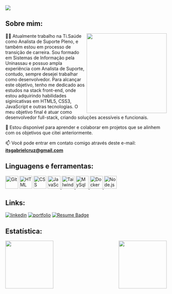 <img align="center" src="https://readme-typing-svg.herokuapp.com?font=Fira+Code&pause=1000&random=false&width=435&lines=Ol%C3%A1%2C+eu+me+chamo+Gabriel+Cruz.;Bem-vindo+ao+meu+Github!">

## Sobre mim: 

<img align="right" src="https://devgabrielcruz.github.io/programmer.gif" height="250"/>


👩‍💻 Atualmente trabalho na Ti.Saúde como Analista de Suporte Pleno, e também estou em processo de transição de carreira. Sou formado em Sistemas de Informação pela Uninassau e possuo ampla experiência com Analista de Suporte, contudo, sempre desejei trabalhar como desenvolvedor. Para alcançar este objetivo, tenho me dedicado aos estudos na stack front-end, onde estou adquirindo habilidades siginicativas em HTML5, CSS3, JavaScript e outras tecnologias. O meu objetivo final é atuar como desenvolvedor full-stack, criando soluções acessíveis e funcionais.

💬 Estou disponível para aprender e colaborar em projetos que se alinhem com os objetivos que citei anteriormente. 

📫 Você pode entrar em contato comigo através deste e-mail: **itsgabrielcruz@gmail.com**
  

## Linguagens e ferramentas:

<p align="left"> 
  <a href="https://icons8.com/icon/20906/git" target="_blank"><img title="Git" height="40" src="https://img.icons8.com/color/48/000000/git.png"/></a>
  <a href="https://icons8.com/icon/20909/html-5" target="_blank"><img title="HTML" height="40" src="https://img.icons8.com/color/48/000000/html-5--v1.png"/></a>
  <a href="https://icons8.com/icon/21278/css3" target="_blank"><img title="CSS" height="40" src="https://img.icons8.com/color/48/000000/css3.png"/></a>
  <a href="https://icons8.com/icon/tGvHBPJaKqEd/javascript" target="_blank"><img title="JavaScript" height="40" src="https://img.icons8.com/color/48/000000/javascript--v2.png" />
  </a>
<a href="https://www.vectorlogo.zone/logos/tailwindcss/tailwindcss-icon.svg" target="_blank">
  <img title="Tailwindcss" height="40" src="https://www.vectorlogo.zone/logos/tailwindcss/tailwindcss-icon.svg" />
</a>
<a href="https://img.icons8.com/color/344/mysql-logo.png" target="_blank">
  <img title="MySql" width="40" src="https://img.icons8.com/color/344/mysql-logo.png" width="48px" />
</a>
<a href="https://img.icons8.com/fluency/344/docker.png" target="_blank">
  <img title="Docker" width="40" src="https://img.icons8.com/fluency/344/docker.png" width="48px" />
</a>
<a href="https://img.icons8.com/color/344/nodejs.png" target="_blank">
  <img title="Node.js" width="40" src="https://img.icons8.com/color/344/nodejs.png" width="48px" />
</a> 
</p>
   
## Links:  

[![linkedin](https://img.shields.io/badge/linkedin-0A66C2?style=for-the-badge&logo=linkedin&logoColor=white)](https://www.linkedin.com/in/itsgabrielcruz/)
[![portfolio](https://img.shields.io/badge/my_portfolio-000?style=for-the-badge&logo=ko-fi&logoColor=white)](https://devgabrielcruz.github.io/)
[![Resume Badge](https://img.shields.io/badge/-Resume-000?style=for-the-badge&logo=read-the-docs&logoColor=white)](https://gitconnected.com/devgabrielcruz/resume)

## Estatística:

<img height="150em" align="right" src="https://github-readme-stats.vercel.app/api?username=devgabrielcruz&show_icons=true&theme=algolia"/>
<img height="150em" src="https://github-readme-stats.vercel.app/api/top-langs/?username=devgabrielcruz&layout=compact&langs_count=7&theme=algolia"/>

 <!--
- 🔭 I’m currently working on ...
- 🌱 I’m currently learning ...
- 👯 I’m looking to collaborate on ...
- 🤔 I’m looking for help with ...
- 💬 Ask me about ...
- 📫 How to reach me: ...
- 😄 Pronouns: ...
- ⚡ Fun fact: ...
-->
